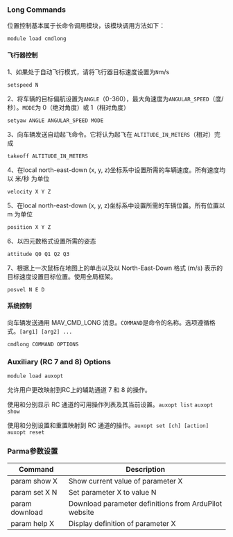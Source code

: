 ### Long Commands

位置控制基本属于长命令调用模块，该模块调用方法如下：

```
module load cmdlong
```

#### 飞行器控制

1、如果处于自动飞行模式，请将飞行器目标速度设置为`N`m/s

```
setspeed N
```

2、将车辆的目标偏航设置为`ANGLE`（0-360），最大角速度为`ANGULAR_SPEED`（度/秒）。`MODE`为 0（绝对角度）或 1（相对角度）

```
setyaw ANGLE ANGULAR_SPEED MODE
```

3、向车辆发送自动起飞命令。它将认为起飞在 `ALTITUDE_IN_METERS`（相对）完成

```
takeoff ALTITUDE_IN_METERS
```

4、在local north-east-down (x, y, z)坐标系中设置所需的车辆速度。所有速度均以 米/秒 为单位

```
velocity X Y Z
```

5、在local north-east-down (x, y, z)坐标系中设置所需的车辆位置。所有位置以 m 为单位

```
position X Y Z
```

6、以四元数格式设置所需的姿态

```
attitude Q0 Q1 Q2 Q3
```

7、根据上一次鼠标在地图上的单击以及以 North-East-Down 格式 (m/s) 表示的目标速度设置目标位置。使用全局框架。

```
posvel N E D
```

#### 系统控制

向车辆发送通用 MAV_CMD_LONG 消息。`COMMAND`是命令的名称。选项遵循格式。`[arg1] [arg2] ...`

```
cmdlong COMMAND OPTIONS
```



### Auxiliary (RC 7 and 8) Options

```
module load auxopt
```

允许用户更改映射到RC上的辅助通道 7 和 8 的操作。

使用和分别显示 RC 通道的可用操作列表及其当前设置。`auxopt list` `auxopt show`

使用和分别设置和重置映射到 RC 通道的操作。`auxopt set [ch] [action]` `auxopt reset`



### Parma参数设置

| **Command**    | **Description**                                       |
| -------------- | ----------------------------------------------------- |
| param show X   | Show current value of parameter X                     |
| param set X N  | Set parameter X to value N                            |
| param download | Download parameter definitions from ArduPilot website |
| param help X   | Display definition of parameter X                     |
